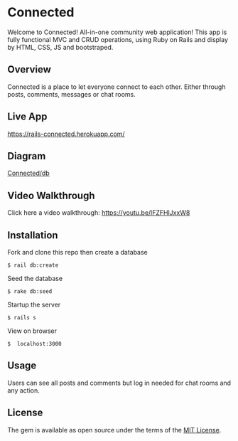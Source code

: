# Connected

Welcome to Connected! All-in-one community web application! This app is fully functional MVC and CRUD operations, using Ruby on Rails and display by HTML, CSS, JS and bootstraped. 


## Overview

Connected is a place to let everyone connect to each other. Either through posts, comments, messages or chat rooms.

## Live App
https://rails-connected.herokuapp.com/

## Diagram
[Connected/db](connected_diagram.png)

## Video Walkthrough

Click here a video walkthrough: https://youtu.be/lFZFHlJxxW8

## Installation

Fork and clone this repo then create a database

    $ rail db:create

Seed the database

    $ rake db:seed

Startup the server

    $ rails s

View on browser

    $  localhost:3000

## Usage

Users can see all posts and comments but log in needed for chat rooms and any action.

## License

The gem is available as open source under the terms of the [MIT License](https://opensource.org/licenses/MIT).

